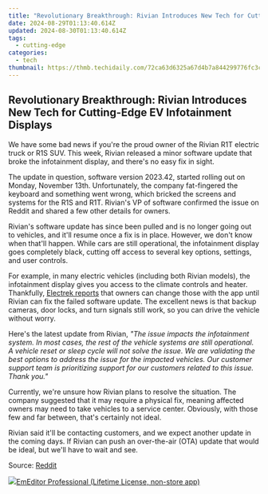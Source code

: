 ```yaml
---
title: "Revolutionary Breakthrough: Rivian Introduces New Tech for Cutting-Edge EV Infotainment Displays"
date: 2024-08-29T01:13:40.614Z
updated: 2024-08-30T01:13:40.614Z
tags:
  - cutting-edge
categories:
  - tech
thumbnail: https://thmb.techidaily.com/72ca63d6325a67d4b7a844299776fc3c0b1aca6440d5ca1111f8174af4b16af4.jpg
---
```


## Revolutionary Breakthrough: Rivian Introduces New Tech for Cutting-Edge EV Infotainment Displays

We have some bad news if you're the proud owner of the Rivian R1T electric truck or R1S SUV. This week, Rivian released a minor software update that broke the infotainment display, and there's no easy fix in sight.

 The update in question, software version 2023.42, started rolling out on Monday, November 13th. Unfortunately, the company fat-fingered the keyboard and something went wrong, which bricked the screens and systems for the R1S and R1T. Rivian's VP of software confirmed the issue on Reddit and shared a few other details for owners.

 Rivian's software update has since been pulled and is no longer going out to vehicles, and it'll resume once a fix is in place. However, we don't know when that'll happen. While cars are still operational, the infotainment display goes completely black, cutting off access to several key options, settings, and user controls.

 For example, in many electric vehicles (including both Rivian models), the infotainment display gives you access to the climate controls and heater. Thankfully, [Electrek reports](https://electrek.co/2023/11/14/rivian-software-update-bricks-infotainment-system-fix-not-obvious/) that owners can change those with the app until Rivian can fix the failed software update. The excellent news is that backup cameras, door locks, and turn signals still work, so you can drive the vehicle without worry.

 Here's the latest update from Rivian, _"The issue impacts the infotainment system. In most cases, the rest of the vehicle systems are still operational. A vehicle reset or sleep cycle will not solve the issue. We are validating the best options to address the issue for the impacted vehicles. Our customer support team is prioritizing support for our customers related to this issue. Thank you."_ 

 Currently, we're unsure how Rivian plans to resolve the situation. The company suggested that it may require a physical fix, meaning affected owners may need to take vehicles to a service center. Obviously, with those few and far between, that's certainly not ideal.

 Rivian said it'll be contacting customers, and we expect another update in the coming days. If Rivian can push an over-the-air (OTA) update that would be ideal, but we'll have to wait and see.

 Source: [Reddit](https://www.reddit.com/r/Rivian/comments/17usikn/202342%5Fota%5Fupdate%5Fissue/)

<ins class="adsbygoogle"
     style="display:block"
     data-ad-format="autorelaxed"
     data-ad-client="ca-pub-7571918770474297"
     data-ad-slot="1223367746"></ins>



<ins class="adsbygoogle"
     style="display:block"
     data-ad-client="ca-pub-7571918770474297"
     data-ad-slot="8358498916"
     data-ad-format="auto"
     data-full-width-responsive="true"></ins>



<!-- affiliate ads begin -->
<a href="https://shop.emeditor.com/order/checkout.php?PRODS=4631722&QTY=1&AFFILIATE=108875&CART=1"><img src="https://www.emeditor.com/wp-content/uploads/2023/05/frontpage2-2048x588.webp" border="0">EmEditor Professional (Lifetime License, non-store app)</a>
<!-- affiliate ads end -->